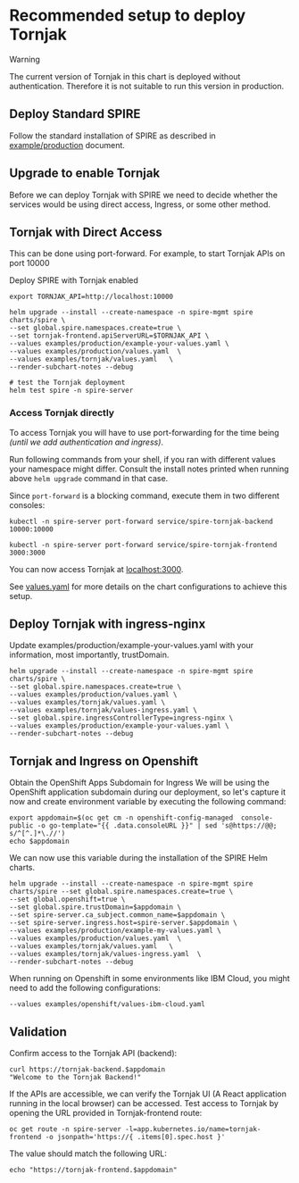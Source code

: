 # Recommended setup to deploy Tornjak

> [!Warning]
> The current version of Tornjak in this chart is deployed without authentication. Therefore it is not suitable to run this version in production.

## Deploy Standard SPIRE

Follow the standard installation of SPIRE as described in [example/production](../production/README.md) document.

## Upgrade to enable Tornjak

Before we can deploy Tornjak with SPIRE we need to decide whether the services would be
using direct access, Ingress, or some other method.

## Tornjak with Direct Access

This can be done using port-forward. For example, to start Tornjak APIs on port 10000

Deploy SPIRE with Tornjak enabled

```shell
export TORNJAK_API=http://localhost:10000

helm upgrade --install --create-namespace -n spire-mgmt spire charts/spire \
--set global.spire.namespaces.create=true \
--set tornjak-frontend.apiServerURL=$TORNJAK_API \
--values examples/production/example-your-values.yaml \
--values examples/production/values.yaml  \
--values examples/tornjak/values.yaml   \
--render-subchart-notes --debug

# test the Tornjak deployment
helm test spire -n spire-server
```

### Access Tornjak directly

To access Tornjak you will have to use port-forwarding for the time being *(until we add authentication and ingress)*.

Run following commands from your shell, if you ran with different values your namespace might differ. Consult the install notes printed when running above `helm upgrade` command in that case.

Since `port-forward` is a blocking command, execute them in two different consoles:

```shell
kubectl -n spire-server port-forward service/spire-tornjak-backend 10000:10000
```

```shell
kubectl -n spire-server port-forward service/spire-tornjak-frontend 3000:3000
```

You can now access Tornjak at [localhost:3000](http://localhost:3000).

See [values.yaml](./values.yaml) for more details on the chart configurations to achieve this setup.

## Deploy Tornjak with ingress-nginx

Update examples/production/example-your-values.yaml with your information, most importantly, trustDomain.

```shell
helm upgrade --install --create-namespace -n spire-mgmt spire charts/spire \
--set global.spire.namespaces.create=true \
--values examples/production/values.yaml \
--values examples/tornjak/values.yaml \
--values examples/tornjak/values-ingress.yaml \
--set global.spire.ingressControllerType=ingress-nginx \
--values examples/production/example-your-values.yaml \
--render-subchart-notes --debug
```

## Tornjak and Ingress on Openshift

Obtain the OpenShift Apps Subdomain for Ingress
We will be using the OpenShift application subdomain during our deployment, so let's capture it now and create environment variable by executing the following command:

```shell
export appdomain=$(oc get cm -n openshift-config-managed  console-public -o go-template="{{ .data.consoleURL }}" | sed 's@https://@@; s/^[^.]*\.//')
echo $appdomain
```

We can now use this variable during the installation of the SPIRE Helm charts.

```shell
helm upgrade --install --create-namespace -n spire-mgmt spire charts/spire --set global.spire.namespaces.create=true \
--set global.openshift=true \
--set global.spire.trustDomain=$appdomain \
--set spire-server.ca_subject.common_name=$appdomain \
--set spire-server.ingress.host=spire-server.$appdomain \
--values examples/production/example-my-values.yaml \
--values examples/production/values.yaml  \
--values examples/tornjak/values.yaml   \
--values examples/tornjak/values-ingress.yaml  \
--render-subchart-notes --debug
```

When running on Openshift in some environments like IBM Cloud,
you might need to add the following configurations:

```shell
--values examples/openshift/values-ibm-cloud.yaml
```

## Validation

Confirm  access to the Tornjak API (backend):

```shell
curl https://tornjak-backend.$appdomain
"Welcome to the Tornjak Backend!"
```

If the APIs are accessible, we can verify the Tornjak UI (A React application running in the local browser) can be accessed.
Test access to Tornjak by opening the URL provided in Tornjak-frontend route:

```shell
oc get route -n spire-server -l=app.kubernetes.io/name=tornjak-frontend -o jsonpath='https://{ .items[0].spec.host }'
```

The value should match the following URL:

```shell
echo "https://tornjak-frontend.$appdomain"
```
